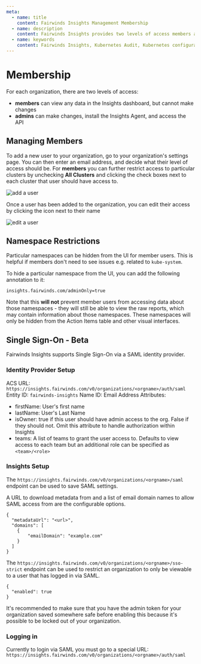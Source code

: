 ```yaml
---
meta:
  - name: title
    content: Fairwinds Insights Management Membership
  - name: description
    content: Fairwinds Insights provides two levels of access members and admins so you can manage who can view or make changes. Read the documentation.
  - name: keywords
    content: Fairwinds Insights, Kubernetes Audit, Kubernetes configuration validation
---
```

# Membership
<!-- TODO: use npm -->
<link rel="stylesheet" href="https://use.fontawesome.com/releases/v5.9.0/css/all.css">

For each organization, there are two levels of access:
* **members** can view any data in the Insights dashboard, but cannot make changes
* **admins** can make changes, install the Insights Agent, and access the API

## Managing Members
To add a new user to your organization, go to your organization's settings page.
You can then enter an email address, and decide what their level of access should be. For **members** you can further restrict access to particular clusters by unchecking **All Clusters** and clicking the check boxes next to each cluster that user should have access to.

<img :src="$withBase('/img/new-member.png')" alt="add a user">

Once a user has been added to the organization, you can edit their access by clicking the
<i class="text-warning fa fa-user-cog"></i>
icon next to their name

<img :src="$withBase('/img/edit-member.png')" alt="edit a user">

## Namespace Restrictions
Particular namespaces can be hidden from the UI for member users. This is helpful
if members don't need to see issues e.g. related to `kube-system`.

To hide a particular namespace from the UI, you can add the following annotation to it:
```
insights.fairwinds.com/adminOnly=true
```

Note that this **will not** prevent member users from accessing data about those namespaces -
they will still be able to view the raw reports, which may contain information about those
namespaces. These namespaces will only be hidden from the Action Items table and other
visual interfaces.

## Single Sign-On - Beta

Fairwinds Insights supports Single Sign-On via a SAML identity provider.

### Identity Provider Setup

ACS URL: `https://insights.fairwinds.com/v0/organizations/<orgname>/auth/saml`
Entity ID: `fairwinds-insights`
Name ID: Email Address
Attributes:
* firstName: User's first name
* lastName: User's Last Name
* isOwner: true if this user should have admin access to the org. False if they should not. Omit this attribute to handle authorization within Insights
* teams: A list of teams to grant the user access to. Defaults to view access to each team but an additional role can be specified as `<team>/<role>`

### Insights Setup

The `https://insights.fairwinds.com/v0/organizations/<orgname>/saml` endpoint can be used to save SAML settings.

A URL to download metadata from and a list of email domain names to allow SAML access from are the configurable options.

```
{
  "metadataUrl": "<url>",
  "domains": [
    {
        "emailDomain": "example.com"
    }
  ]
}
```

The `https://insights.fairwinds.com/v0/organizations/<orgname>/sso-strict` endpoint can be used to restrict an organization to only be viewable to a user that has logged in via SAML.

```
{
  "enabled": true
}
```
It's recommended to make sure that you have the admin token for your organization saved somewhere safe before enabling this because it's possible to be locked out of your organization.

### Logging in

Currently to login via SAML you must go to a special URL: `https://insights.fairwinds.com/v0/organizations/<orgname>/auth/saml`

